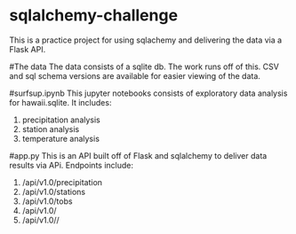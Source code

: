 # sqlalchemy-challenge
This is a practice project for using sqlachemy and delivering the data via a Flask API. 

#The data
The data consists of a sqlite db. The work runs off of this. CSV and sql schema versions are available for easier viewing of the data. 

#surfsup.ipynb
This jupyter notebooks consists of exploratory data analysis for hawaii.sqlite. It includes: 
1. precipitation analysis
2. station analysis
3. temperature analysis

#app.py
This is an API built off of Flask and sqlalchemy to deliver data results via APi. Endpoints include: 
1. /api/v1.0/precipitation
2. /api/v1.0/stations
3. /api/v1.0/tobs
4. /api/v1.0/<start> 
5. /api/v1.0/<start>/<end>









#